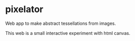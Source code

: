# pixelator
Web app to make abstract tessellations from images.

This web is a small interactive experiment with html canvas.
